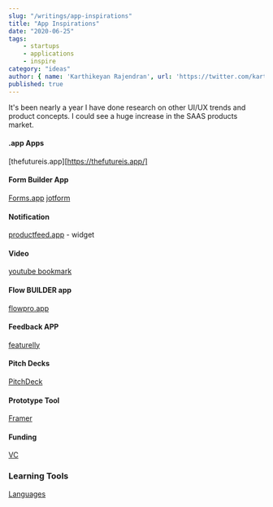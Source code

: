 ```yaml
---
slug: "/writings/app-inspirations"
title: "App Inspirations"
date: "2020-06-25"
tags: 
    - startups
    - applications
    - inspire
category: "ideas"
author: { name: 'Karthikeyan Rajendran', url: 'https://twitter.com/karthik_dot_js' }
published: true
---
```


It's been nearly a year I have done research on other UI/UX trends and product concepts. I could see a huge increase in the SAAS products market.

#### .app Apps
[thefutureis.app][https://thefutureis.app/]

#### Form Builder App
[Forms.app](https://forms.app/)
[jotform](https://www.jotform.com/)

#### Notification 
[productfeed.app](https://productfeed.app/) - widget

#### Video
[youtube bookmark](https://taiji-drills.shenans.co/video?url=https%3A%2F%2Fyoutu.be%2FESmo4-vKPsg)

#### Flow BUILDER app
[flowpro.app](https://flowpro.app/)

#### Feedback APP
[featurelly](https://www.featurelly.com/)

#### Pitch Decks
[PitchDeck](https://www.pitchdeckhunt.com/)

#### Prototype Tool
[Framer](https://www.framer.com/)

#### Funding 
[VC](https://vcstack.com/)

### Learning Tools
[Languages](https://www.duolingo.com/)


